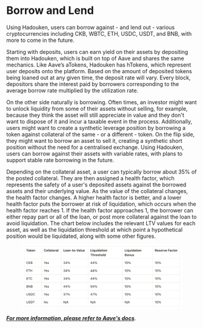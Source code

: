 # Borrow and Lend

Using Hadouken, users can borrow against - and lend out - various cryptocurrencies including CKB, WBTC, ETH, USDC, USDT, and BNB, with more to come in the future.

Starting with deposits, users can earn yield on their assets by depositing them into Hadouken, which is built on top of Aave and shares the same mechanics. Like Aave’s aTokens, Hadouken has hTokens, which represent user deposits onto the platform. Based on the amount of deposited tokens being loaned out at any given time, the deposit rate will vary. Every block, depositors share the interest paid by borrowers corresponding to the average borrow rate multiplied by the utilization rate.

On the other side naturally is borrowing. Often times, an investor might want to unlock liquidity from some of their assets without selling, for example, because they think the asset will still appreciate in value and they don't want to dispose of it and incur a taxable event in the process. Additionally, users might want to create a synthetic leverage position by borrowing a token against collateral of the same - or a different - token. On the flip side, they might want to borrow an asset to sell it, creating a synthetic short position without the need for a centralised exchange. Using Hadouken, users can borrow against their assets with variable rates, with plans to support stable rate borrowing in the future.

Depending on the collateral asset, a user can typically borrow about 35% of the posted collateral. They are then assigned a health factor, which represents the safety of a user's deposited assets against the borrowed assets and their underlying value. As the value of the collateral changes, the health factor changes. A higher health factor is better, and a lower health factor puts the borrower at risk of liquidation, which occurs when the health factor reaches 1. If the health factor approaches 1, the borrower can either repay part or all of the loan, or post more collateral against the loan to avoid liquidation. The chart below includes the relevant LTV values for each asset, as well as the liquidation threshold at which point a hypothetical position would be liquidated, along with some other figures.

<figure><img src="../.gitbook/assets/image (2) (1).png" alt=""><figcaption></figcaption></figure>

[_**For more information, please refer to Aave's docs**_](https://docs.aave.com/faq/borrowing).
